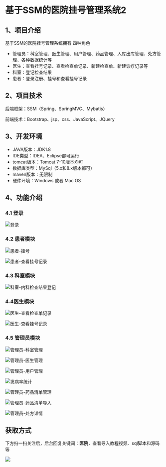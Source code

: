# 基于SSM的医院挂号管理系统2

## 1、项目介绍

基于SSM的医院挂号管理系统拥有 四种角色

- 管理员：科室管理、医生管理、用户管理、药品管理、入库出库管理、处方管理、各种数据统计等
- 医生：查看挂号记录、查看检查单记录、新建检查单、新建诊疗记录等
- 科室：登记检查结果
- 患者：登录注册、挂号和查看挂号记录


## 2、项目技术

后端框架：SSM（Spring、SpringMVC、Mybatis）

前端技术：Bootstrap、jsp、css、JavaScript、JQuery

## 3、开发环境

- JAVA版本：JDK1.8
- IDE类型：IDEA、Eclipse都可运行
- tomcat版本：Tomcat 7-10版本均可
- 数据库类型：MySql（5.x和8.x版本都可） 
- maven版本：无限制
- 硬件环境：Windows 或者 Mac OS


## 4、功能介绍

### 4.1 登录

![登录](https://www.codeshop.fun/Typora-Images/202208131951370.jpg)

### 4.2 患者模块

![患者-挂号](https://www.codeshop.fun/Typora-Images/202208131951177.jpg)

![患者-查看挂号记录](https://www.codeshop.fun/Typora-Images/202208131951609.jpg)

### 4.3 科室模块

![科室-内科检查结果登记](https://www.codeshop.fun/Typora-Images/202208131951587.jpg)

### 4.4医生模块

![医生-查看检查单记录](https://www.codeshop.fun/Typora-Images/202208131951766.jpg)

![医生-查看挂号记录](https://www.codeshop.fun/Typora-Images/202208131952103.jpg)

### 4.5 管理员模块

![管理员-科室管理](https://www.codeshop.fun/Typora-Images/202208131952641.jpg)

![管理员-医生管理](https://www.codeshop.fun/Typora-Images/202208131952593.jpg)

![管理员-用户管理](https://www.codeshop.fun/Typora-Images/202208131952701.jpg)

![发病率统计](https://www.codeshop.fun/Typora-Images/202208131952013.jpg)

![管理员-药品清单管理](https://www.codeshop.fun/Typora-Images/202208131952468.jpg)

![管理员-药品清单导入](https://www.codeshop.fun/Typora-Images/202208131952159.jpg)

![管理员-处方详情](https://www.codeshop.fun/Typora-Images/202208131952072.jpg)

## 获取方式

下方扫一扫关注后，后台回复关键词：**医院**，查看导入教程视频、sql脚本和源码等

 ![](https://www.codeshop.fun/Typora-Images/202205281253739.png)
